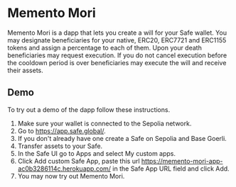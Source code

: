 # Memento Mori



Memento Mori is a dapp that lets you create a will for your Safe wallet. You may designate beneficiaries for your native, ERC20, ERC7721 and ERC1155 tokens and assign a percentage to each of them. Upon your death beneficiaries may request execution. If you do not cancel execution before the cooldown period is over beneficiaries may execute the will and receive their assets.



## Demo

To try out a demo of the dapp follow these instructions.
1. Make sure your wallet is connected to the Sepolia network.
2. Go to <https://app.safe.global/>.
3. If you don't already have one create a Safe on Sepolia and Base Goerli.
4. Transfer assets to your Safe.
5. In the Safe UI go to Apps and select My custom apps.
6. Click Add custom Safe App, paste this url https://memento-mori-app-ac0b3286114c.herokuapp.com/ in the Safe App URL field and click Add.
7. You may now try out Memento Mori. 

